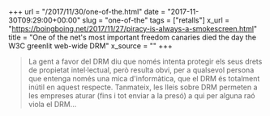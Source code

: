+++
url = "/2017/11/30/one-of-the.html"
date = "2017-11-30T09:29:00+00:00"
slug = "one-of-the"
tags = ["retalls"]
x_url = "https://boingboing.net/2017/11/27/piracy-is-always-a-smokescreen.html"
title = "One of the net's most important freedom canaries died the day the W3C greenlit web-wide DRM"
x_source = ""
+++


> La gent a favor del DRM diu que només intenta protegir els seus drets de propietat intel·lectual, però resulta obvi, per a qualsevol persona que entenga només una mica d'informàtica, que el DRM és totalment inútil en aquest respecte. Tanmateix, les lleis sobre DRM permeten a les empreses aturar (fins i tot enviar a la presó) a qui per alguna raó viola el DRM…
